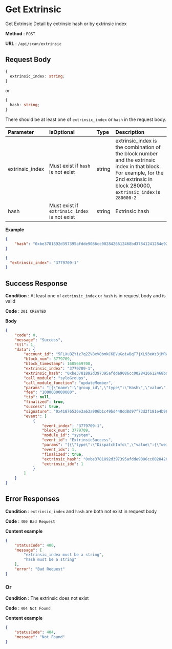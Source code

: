 # Get Extrinsic

Get Extrinsic Detail by extrinsic hash or by extrinsic index

**Method** : `POST`

**URL** : `/api/scan/extrinsic`


## Request Body

```ts
{
  extrinsic_index: string;
}
```
or
```ts
{
  hash: string;
}
```
There should be at least one of `extrinsic_index` or `hash` in the request body.

| Parameter | IsOptional | Type | Description |
|:----------|:---|:-----|:------------|
|extrinsic_index|Must exist if `hash` is not exist|string|extrinsic_index is the combination of the block number and the extrinsic index in that block.<br>For example, for the 2nd extrinsic in block 280000, `extrinsic_index` is `280000-2`|
|hash|Must exist if `extrinsic_index` is not exist|string|Extrinsic hash|


**Example** 
```json
{
	"hash": "0xbe3781892d397395afdde9086cc0028426612468bd37841241284e92facf34ea"
}
```
```json
{
  "extrinsic_index": "3779709-1"
}
```

## Success Response

**Condition** : At least one of `extrinsic_index` or `hash` is in request body and is valid

**Code** : `201 CREATED`

**Body**

```json
{
    "code": 0,
    "message": "Success",
    "ttl": 1,
    "data": {
        "account_id": "5FLXuBZYiz7q2ZV8xV8bmkC6BVuGoiwBqT7jXL93eWz3jMRW",
        "block_num": 3779709,
        "block_timestamp": 1605669700,
        "extrinsic_index": "3779709-1",
        "extrinsic_hash": "0xbe3781892d397395afdde9086cc0028426612468bd37841241284e92facf34ea",
        "call_module": "syloGroups",
        "call_module_function": "updateMember",
        "params": "[{\"name\":\"group_id\",\"type\":\"Hash\",\"value\":\"0x106851423c9fb772de97ab014bba76006e48c0d845acaddb377854bc57c51452\"},{\"name\":\"meta\",\"type\":\"Meta\",\"value\":[[\"chat:message:HEAD\",\"\\\"QmNxXEgMcfCVgdVD1pZBGPRQxLxjZ28m2js21mpRmSrq7i\\\"\"]]}]",
        "fee": "1000000000000",
        "tip": null,
        "finalized": true,
        "success": true,
        "signature": "0x41876536e3a63a906b1c49bd448dd8d97f73d2f181e4b96524b293fcccd81c04828cca95a87820d7d4f4962b5584ead08df1682ae1fae21da95cb0ee306f4904",
        "event": [
            {
                "event_index": "3779709-1",
                "block_num": 3779709,
                "module_id": "system",
                "event_id": "ExtrinsicSuccess",
                "params": "[{\"type\":\"DispatchInfo\",\"value\":{\"weight\":100000,\"class\":\"Normal\",\"paysFee\":true}}]",
                "event_idx": 1,
                "finalized": true,
                "extrinsic_hash": "0xbe3781892d397395afdde9086cc0028426612468bd37841241284e92facf34ea",
                "extrinsic_idx": 1
            }
        ]
    }
}
```

## Error Responses

**Condition** : `extrinsic_index` and `hash` are both not exist in request body

**Code** : `400 Bad Request`


**Content example**

```json
{
    "statusCode": 400,
    "message": [
        "extrinsic_index must be a string",
        "hash must be a string"
    ],
    "error": "Bad Request"
}
```

### Or

**Condition** : The extrinsic does not exist

**Code** : `404 Not Found`

**Content example**

```json
{
    "statusCode": 404,
    "message": "Not Found"
}
```
